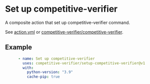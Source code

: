 # Set up competitive-verifier
A composite action that set up competitive-verifier command.

See [action.yml](action.yml) or [competitive-verifier/competitive-verifier](https://github.com/competitive-verifier/competitive-verifier).

## Example

```yml
      - name: Set up competitive-verifier
        uses: competitive-verifier/setup-competitive-verifier@v1
        with:
          python-version: "3.9"
          cache-pip: true
```
